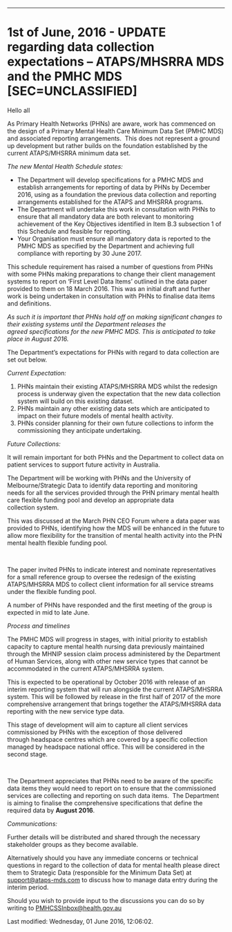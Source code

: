 ---
<h1>1st of June, 2016 - UPDATE regarding data collection expectations – ATAPS/MHSRRA MDS and the PMHC MDS [SEC=UNCLASSIFIED]</h1>
<p>Hello all</p>
<p>As Primary Health Networks (PHNs) are aware, work has commenced on the design of a Primary Mental Health Care Minimum Data Set (PMHC MDS) and associated reporting arrangements.  This does not represent a ground up development but rather builds on the foundation established by the current ATAPS/MHSRRA minimum data set. </p>
<p><em>The new Mental Health Schedule states:</em></p>
<ul>
<li>The Department will develop specifications for a PMHC MDS and establish arrangements for reporting of data by PHNs by December 2016, using as a foundation the previous data collection and reporting arrangements established for the ATAPS and MHSRRA programs.</li>
<li>The Department will undertake this work in consultation with PHNs to ensure that all mandatory data are both relevant to monitoring achievement of the Key Objectives identified in Item B.3 subsection 1 of this Schedule and feasible for reporting.</li>
<li>Your Organisation must ensure all mandatory data is reported to the PMHC MDS as specified by the Department and achieving full compliance with reporting by 30 June 2017.</li>
</ul>
<p>This schedule requirement has raised a number of questions from PHNs with some PHNs making preparations to change their client management systems to report on ‘First Level Data Items’ outlined in the data paper provided to them on 18 March 2016. This was an initial draft and further work is being undertaken in consultation with PHNs to finalise data items and definitions.   </p>
<p><em>As such it is important that PHNs hold off on making significant changes to their existing systems until the Department releases the agreed specifications for the new PMHC MDS. This is anticipated to take place in August 2016.</em></p>
<p>The Department’s expectations for PHNs with regard to data collection are set out below. </p>
<p><em>Current Expectation:</em></p>
<ol>
<li>PHNs maintain their existing ATAPS/MHSRRA MDS whilst the redesign process is underway given the expectation that the new data collection system will build on this existing dataset.</li>
<li>PHNs maintain any other existing data sets which are anticipated to impact on their future models of mental health activity.</li>
<li>PHNs consider planning for their own future collections to inform the commissioning they anticipate undertaking. </li>
</ol>
<p><em>Future Collections:</em></p>
<p>It will remain important for both PHNs and the Department to collect data on patient services to support future activity in Australia.</p>
<p>The Department will be working with PHNs and the University of Melbourne/Strategic Data to identify data reporting and monitoring needs for all the services provided through the PHN primary mental health care flexible funding pool and develop an appropriate data collection system.  </p>
<p>This was discussed at the March PHN CEO Forum where a data paper was provided to PHNs, identifying how the MDS will be enhanced in the future to allow more flexibility for the transition of mental health activity into the PHN mental health flexible funding pool. </p>
<p> </p>
<p>The paper invited PHNs to indicate interest and nominate representatives for a small reference group to oversee the redesign of the existing ATAPS/MHSRRA MDS to collect client information for all service streams under the flexible funding pool.</p>
<p>A number of PHNs have responded and the first meeting of the group is expected in mid to late June. </p>
<p><em>Process and timelines</em></p>
<p>The PMHC MDS will progress in stages, with initial priority to establish capacity to capture mental health nursing data previously maintained through the MHNIP session claim process administered by the Department of Human Services, along with other new service types that cannot be accommodated in the current ATAPS/MHSRRA system.</p>
<p>This is expected to be operational by October 2016 with release of an interim reporting system that will run alongside the current ATAPS/MHSRRA system. This will be followed by release in the first half of 2017 of the more comprehensive arrangement that brings together the ATAPS/MHSRRA data reporting with the new service type data.</p>
<p>This stage of development will aim to capture all client services commissioned by PHNs with the exception of those delivered through headspace centres which are covered by a specific collection managed by headspace national office. This will be considered in the second stage.</p>
<p>  </p>
<p>The Department appreciates that PHNs need to be aware of the specific data items they would need to report on to ensure that the commissioned services are collecting and reporting on such data items.  The Department is aiming to finalise the comprehensive specifications that define the required data by <strong>August 2016</strong>.</p>
<p><em>Communications:</em></p>
<p>Further details will be distributed and shared through the necessary stakeholder groups as they become available. </p>
<p>Alternatively should you have any immediate concerns or technical questions in regard to the collection of data for mental health please direct them to Strategic Data (responsible for the Minimum Data Set) at <a href="mailto:support@ataps-mds.com">support@ataps-mds.com</a> to discuss how to manage data entry during the interim period. </p>
<p>Should you wish to provide input to the discussions you can do so by writing to <a href="mailto:PMHCSSInbox@health.gov.au">PMHCSSInbox@health.gov.au</a></p>    <div id='last-modified'>
      Last modified: Wednesday, 01 June 2016, 12:06:02.
